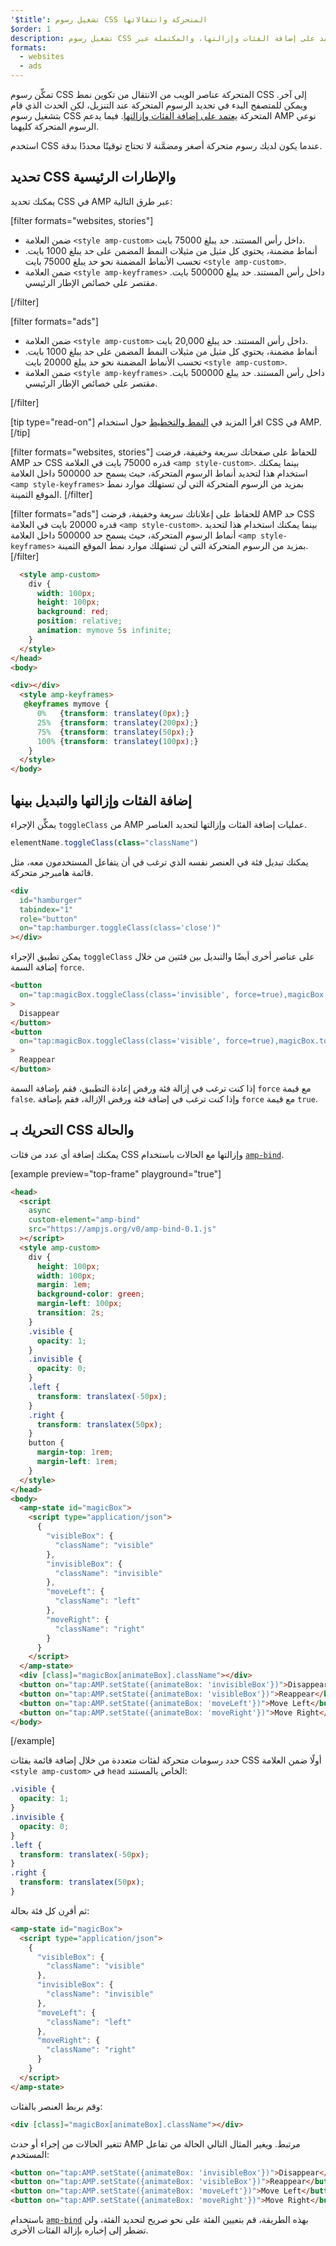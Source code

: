 ```yaml
---
'$title': تشغيل رسوم CSS المتحركة وانتقالاتها
$order: 1
description: تشغيل رسوم CSS المتحركة في الصفحات التي تعتمد على إضافة الفئات وإزالتها، والمكتملة عبر JavaScript. ويمكنك تحقيق السلوك نفسه في صفحات AMP من خلال استخدام إجراء toggleClass ...
formats:
  - websites
  - ads
---
```


تمكِّن رسوم CSS المتحركة عناصر الويب من الانتقال من تكوين نمط CSS إلى آخر. ويمكن للمتصفح البدء في تحديد الرسوم المتحركة عند التنزيل، لكن الحدث الذي قام بتشغيل رسوم CSS المتحركة [يعتمد على إضافة الفئات وإزالتها](https://developer.mozilla.org/en-US/docs/Web/CSS/CSS_Animations/Using_CSS_animations). فيما يدعم AMP نوعي الرسوم المتحركة كليهما.

استخدم CSS عندما يكون لديك رسوم متحركة أصغر ومضمَّنة لا تحتاج توقيتًا محددًا بدقة.

## تحديد CSS والإطارات الرئيسية

يمكنك تحديد CSS في AMP عبر طرق التالية:

[filter formats="websites, stories"]

- ضمن العلامة `<style amp-custom>` داخل رأس المستند. حد يبلغ 75000 بايت.
- أنماط مضمنة، يحتوي كل مثيل من مثيلات النمط المضمن على حد يبلغ 1000 بايت. تحسب الأنماط المضمنة نحو حد يبلغ 75000 بايت `<style amp-custom>`.
- ضمن العلامة `<style amp-keyframes>` داخل رأس المستند. حد يبلغ 500000 بايت. مقتصر على خصائص الإطار الرئيسي.

[/filter]

[filter formats="ads"]

- ضمن العلامة `<style amp-custom>` داخل رأس المستند. حد يبلغ 20,000 بايت.
- أنماط مضمنة، يحتوي كل مثيل من مثيلات النمط المضمن على حد يبلغ 1000 بايت. تحسب الأنماط المضمنة نحو حد يبلغ 20000 بايت `<style amp-custom>`.
- ضمن العلامة `<style amp-keyframes>` داخل رأس المستند. حد يبلغ 500000 بايت. مقتصر على خصائص الإطار الرئيسي.

[/filter]

[tip type="read-on"] اقرأ المزيد في [النمط والتخطيط](../style_and_layout/index.md) حول استخدام CSS في AMP. [/tip]

[filter formats="websites, stories"] للحفاظ على صفحاتك سريعة وخفيفة، فرضت AMP حد CSS قدره 75000 بايت في العلامة `<amp style-custom>`. بينما يمكنك استخدام هذا لتحديد أنماط الرسوم المتحركة، حيث يسمح حد 500000 داخل العلامة `<amp style-keyframes>` بمزيد من الرسوم المتحركة التي لن تستهلك موارد نمط الموقع الثمينة. [/filter]

[filter formats="ads"] للحفاظ على إعلاناتك سريعة وخفيفة، فرضت AMP حد CSS قدره 20000 بايت في العلامة `<amp style-custom>`. بينما يمكنك استخدام هذا لتحديد أنماط الرسوم المتحركة، حيث يسمح حد 500000 داخل العلامة `<amp style-keyframes>` بمزيد من الرسوم المتحركة التي لن تستهلك موارد نمط الموقع الثمينة. [/filter]

```html
  <style amp-custom>
    div {
      width: 100px;
      height: 100px;
      background: red;
      position: relative;
      animation: mymove 5s infinite;
    }
  </style>
</head>
<body>

<div></div>
  <style amp-keyframes>
   @keyframes mymove {
      0%   {transform: translatey(0px);}
      25%  {transform: translatey(200px);}
      75%  {transform: translatey(50px);}
      100% {transform: translatey(100px);}
    }
  </style>
</body>
```

## إضافة الفئات وإزالتها والتبديل بينها

يمكِّن الإجراء `toggleClass` من AMP عمليات إضافة الفئات وإزالتها لتحديد العناصر.

```js
elementName.toggleClass(class="className")
```

يمكنك تبديل فئة في العنصر نفسه الذي ترغب في أن يتفاعل المستخدمون معه، مثل قائمة هامبرجر متحركة.

```html
<div
  id="hamburger"
  tabindex="1"
  role="button"
  on="tap:hamburger.toggleClass(class='close')"
></div>
```

يمكن تطبيق الإجراء `toggleClass` على عناصر أخرى أيضًا والتبديل بين فئتين من خلال إضافة السمة `force`.

```html
<button
  on="tap:magicBox.toggleClass(class='invisible', force=true),magicBox.toggleClass(class='visible', force=false)"
>
  Disappear
</button>
<button
  on="tap:magicBox.toggleClass(class='visible', force=true),magicBox.toggleClass(class='invisible', force=false)"
>
  Reappear
</button>
```

إذا كنت ترغب في إزالة فئة ورفض إعادة التطبيق، فقم بإضافة السمة `force` مع قيمة `false`. وإذا كنت ترغب في إضافة فئة ورفض الإزالة، فقم بإضافة `force` مع قيمة `true`.

## التحريك بـ CSS والحالة

يمكنك إضافة أي عدد من فئات CSS وإزالتها مع الحالات باستخدام [`amp-bind`](../../../../documentation/components/reference/amp-bind.md).

[example preview="top-frame" playground="true"]

```html
<head>
  <script
    async
    custom-element="amp-bind"
    src="https://ampjs.org/v0/amp-bind-0.1.js"
  ></script>
  <style amp-custom>
    div {
      height: 100px;
      width: 100px;
      margin: 1em;
      background-color: green;
      margin-left: 100px;
      transition: 2s;
    }
    .visible {
      opacity: 1;
    }
    .invisible {
      opacity: 0;
    }
    .left {
      transform: translatex(-50px);
    }
    .right {
      transform: translatex(50px);
    }
    button {
      margin-top: 1rem;
      margin-left: 1rem;
    }
  </style>
</head>
<body>
  <amp-state id="magicBox">
    <script type="application/json">
      {
        "visibleBox": {
          "className": "visible"
        },
        "invisibleBox": {
          "className": "invisible"
        },
        "moveLeft": {
          "className": "left"
        },
        "moveRight": {
          "className": "right"
        }
      }
    </script>
  </amp-state>
  <div [class]="magicBox[animateBox].className"></div>
  <button on="tap:AMP.setState({animateBox: 'invisibleBox'})">Disappear</button>
  <button on="tap:AMP.setState({animateBox: 'visibleBox'})">Reappear</button>
  <button on="tap:AMP.setState({animateBox: 'moveLeft'})">Move Left</button>
  <button on="tap:AMP.setState({animateBox: 'moveRight'})">Move Right</button>
</body>
```

[/example]

حدد رسومات متحركة لفئات متعددة من خلال إضافة قائمة بفئات CSS أولًا ضمن العلامة `<style amp-custom>` في `head` الخاص بالمستند:

```css
.visible {
  opacity: 1;
}
.invisible {
  opacity: 0;
}
.left {
  transform: translatex(-50px);
}
.right {
  transform: translatex(50px);
}
```

ثم أقرِن كل فئة بحالة:

```html
<amp-state id="magicBox">
  <script type="application/json">
    {
      "visibleBox": {
        "className": "visible"
      },
      "invisibleBox": {
        "className": "invisible"
      },
      "moveLeft": {
        "className": "left"
      },
      "moveRight": {
        "className": "right"
      }
    }
  </script>
</amp-state>
```

وقم بربط العنصر بالفئات:

```html
<div [class]="magicBox[animateBox].className"></div>
```

تتغير الحالات من إجراء أو حدث AMP مرتبط. ويغير المثال التالي الحالة من تفاعل المستخدم:

```html
<button on="tap:AMP.setState({animateBox: 'invisibleBox'})">Disappear</button>
<button on="tap:AMP.setState({animateBox: 'visibleBox'})">Reappear</button>
<button on="tap:AMP.setState({animateBox: 'moveLeft'})">Move Left</button>
<button on="tap:AMP.setState({animateBox: 'moveRight'})">Move Right</button>
```

باستخدام [`amp-bind`](../../../../documentation/components/reference/amp-bind.md) بهذه الطريقة، قم بتعيين الفئة على نحو صريح لتحديد الفئة، ولن تضطر إلى إخباره بإزالة الفئات الأخرى.
